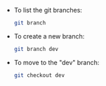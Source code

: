 - To list the git branches:
  ```sh
  git branch
  ```

- To create a new branch:
  ```sh
  git branch dev
  ```

- To move to the "dev" branch:
  ```sh
  git checkout dev
  ```
